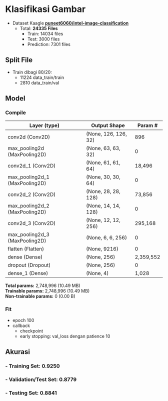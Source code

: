 # Klasifikasi Gambar
- Dataset Kaagle [**puneet6060/intel-image-classification**](https://www.kaggle.com/datasets/puneet6060/intel-image-classification)
  - Total: **24335 Files**
    - Train: 14034 files 
    - Test: 3000 files 
    - Prediction: 7301 files

## Split File
- Train dibagi 80/20:
  - 11224 data_train/train
  - 2810 data_train/val

## Model

### Compile
| Layer (type)             | Output Shape         | Param #       |
|--------------------------|----------------------|---------------|
| conv2d (Conv2D)          | (None, 126, 126, 32)| 896           |
| max_pooling2d (MaxPooling2D) | (None, 63, 63, 32) | 0             |
| conv2d_1 (Conv2D)        | (None, 61, 61, 64)  | 18,496        |
| max_pooling2d_1 (MaxPooling2D) | (None, 30, 30, 64) | 0          |
| conv2d_2 (Conv2D)        | (None, 28, 28, 128) | 73,856        |
| max_pooling2d_2 (MaxPooling2D) | (None, 14, 14, 128) | 0          |
| conv2d_3 (Conv2D)        | (None, 12, 12, 256) | 295,168       |
| max_pooling2d_3 (MaxPooling2D) | (None, 6, 6, 256)  | 0           |
| flatten (Flatten)        | (None, 9216)        | 0             |
| dense (Dense)            | (None, 256)        | 2,359,552     |
| dropout (Dropout)        | (None, 256)        | 0             |
| dense_1 (Dense)          | (None, 4)          | 1,028         |

**Total params:** 2,748,996 (10.49 MB)  
**Trainable params:** 2,748,996 (10.49 MB)  
**Non-trainable params:** 0 (0.00 B)

### Fit
- epoch 100
- callback
  - checkpoint
  - early stopping: val_loss dengan patience 10

## Akurasi
### - Training Set: 0.9250
### - Validation/Test Set: 0.8779
### - Testing Set: 0.8841